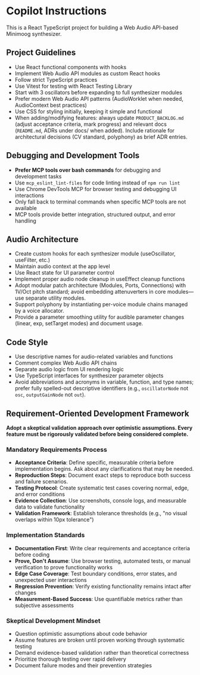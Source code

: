 # Copilot Instructions

<!-- Use this file to provide workspace-specific custom instructions to Copilot. For more details, visit https://code.visualstudio.com/docs/copilot/copilot-customization#_use-a-githubcopilotinstructionsmd-file -->

This is a React TypeScript project for building a Web Audio API-based Minimoog synthesizer.

## Project Guidelines

- Use React functional components with hooks
- Implement Web Audio API modules as custom React hooks
- Follow strict TypeScript practices
- Use Vitest for testing with React Testing Library
- Start with 3 oscillators before expanding to full synthesizer modules
- Prefer modern Web Audio API patterns (AudioWorklet when needed, AudioContext best practices)
- Use CSS for styling initially, keeping it simple and functional
- When adding/modifying features: always update `PRODUCT_BACKLOG.md` (adjust acceptance criteria, mark progress) and relevant docs (`README.md`, ADRs under docs/ when added). Include rationale for architectural decisions (CV standard, polyphony) as brief ADR entries.

## Debugging and Development Tools

- **Prefer MCP tools over bash commands** for debugging and development tasks
- Use `mcp_eslint_lint-files` for code linting instead of `npm run lint`
- Use Chrome DevTools MCP for browser testing and debugging UI interactions
- Only fall back to terminal commands when specific MCP tools are not available
- MCP tools provide better integration, structured output, and error handling

## Audio Architecture

- Create custom hooks for each synthesizer module (useOscillator, useFilter, etc.)
- Maintain audio context at the app level
- Use React state for UI parameter control
- Implement proper audio node cleanup in useEffect cleanup functions
- Adopt modular patch architecture (Modules, Ports, Connections) with 1V/Oct pitch standard; avoid embedding attenuverters in core modules—use separate utility modules.
- Support polyphony by instantiating per-voice module chains managed by a voice allocator.
- Provide a parameter smoothing utility for audible parameter changes (linear, exp, setTarget modes) and document usage.

## Code Style

- Use descriptive names for audio-related variables and functions
- Comment complex Web Audio API chains
- Separate audio logic from UI rendering logic
- Use TypeScript interfaces for synthesizer parameter objects
- Avoid abbreviations and acronyms in variable, function, and type names; prefer fully spelled-out descriptive identifiers (e.g., `oscillatorNode` not `osc`, `outputGainNode` not `out`).

## Requirement-Oriented Development Framework

**Adopt a skeptical validation approach over optimistic assumptions. Every feature must be rigorously validated before being considered complete.**

### Mandatory Requirements Process

- **Acceptance Criteria**: Define specific, measurable criteria before implementation begins. Ask about any clarifications that may be needed.
- **Reproduction Steps**: Document exact steps to reproduce both success and failure scenarios.
- **Testing Protocol**: Create systematic test cases covering normal, edge, and error conditions
- **Evidence Collection**: Use screenshots, console logs, and measurable data to validate functionality
- **Validation Framework**: Establish tolerance thresholds (e.g., "no visual overlaps within 10px tolerance")

### Implementation Standards

- **Documentation First**: Write clear requirements and acceptance criteria before coding
- **Prove, Don't Assume**: Use browser testing, automated tests, or manual verification to prove functionality works
- **Edge Case Coverage**: Test boundary conditions, error states, and unexpected user interactions
- **Regression Prevention**: Verify existing functionality remains intact after changes
- **Measurement-Based Success**: Use quantifiable metrics rather than subjective assessments

### Skeptical Development Mindset

- Question optimistic assumptions about code behavior
- Assume features are broken until proven working through systematic testing
- Demand evidence-based validation rather than theoretical correctness
- Prioritize thorough testing over rapid delivery
- Document failure modes and their prevention strategies
